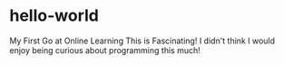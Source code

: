 # hello-world
My First Go at Online Learning
This is Fascinating!
I didn't think I would enjoy being curious about programming this much!
